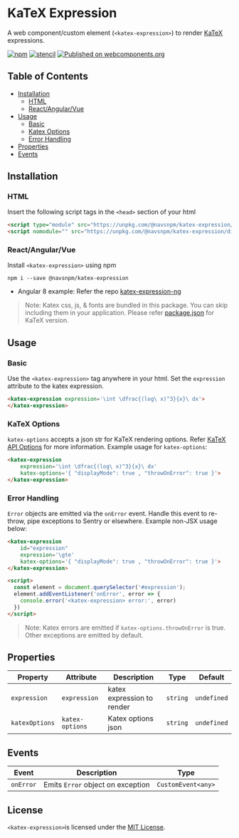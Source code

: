 

# KaTeX Expression

A web component/custom element (`<katex-expression>`) to render [KaTeX](https://katex.org/) expressions. 

[![npm](https://img.shields.io/npm/v/@navsnpm/katex-expression.svg)](https://www.npmjs.com/package/@navsnpm/katex-expression)
[![stencil](https://img.shields.io/badge/-Built%20With%20Stencil-16161d.svg?logo=data%3Aimage%2Fsvg%2Bxml%3Bbase64%2CPD94bWwgdmVyc2lvbj0iMS4wIiBlbmNvZGluZz0idXRmLTgiPz4KPCEtLSBHZW5lcmF0b3I6IEFkb2JlIElsbHVzdHJhdG9yIDE5LjIuMSwgU1ZHIEV4cG9ydCBQbHVnLUluIC4gU1ZHIFZlcnNpb246IDYuMDAgQnVpbGQgMCkgIC0tPgo8c3ZnIHZlcnNpb249IjEuMSIgaWQ9IkxheWVyXzEiIHhtbG5zPSJodHRwOi8vd3d3LnczLm9yZy8yMDAwL3N2ZyIgeG1sbnM6eGxpbms9Imh0dHA6Ly93d3cudzMub3JnLzE5OTkveGxpbmsiIHg9IjBweCIgeT0iMHB4IgoJIHZpZXdCb3g9IjAgMCA1MTIgNTEyIiBzdHlsZT0iZW5hYmxlLWJhY2tncm91bmQ6bmV3IDAgMCA1MTIgNTEyOyIgeG1sOnNwYWNlPSJwcmVzZXJ2ZSI%2BCjxzdHlsZSB0eXBlPSJ0ZXh0L2NzcyI%2BCgkuc3Qwe2ZpbGw6I0ZGRkZGRjt9Cjwvc3R5bGU%2BCjxwYXRoIGNsYXNzPSJzdDAiIGQ9Ik00MjQuNywzNzMuOWMwLDM3LjYtNTUuMSw2OC42LTkyLjcsNjguNkgxODAuNGMtMzcuOSwwLTkyLjctMzAuNy05Mi43LTY4LjZ2LTMuNmgzMzYuOVYzNzMuOXoiLz4KPHBhdGggY2xhc3M9InN0MCIgZD0iTTQyNC43LDI5Mi4xSDE4MC40Yy0zNy42LDAtOTIuNy0zMS05Mi43LTY4LjZ2LTMuNkgzMzJjMzcuNiwwLDkyLjcsMzEsOTIuNyw2OC42VjI5Mi4xeiIvPgo8cGF0aCBjbGFzcz0ic3QwIiBkPSJNNDI0LjcsMTQxLjdIODcuN3YtMy42YzAtMzcuNiw1NC44LTY4LjYsOTIuNy02OC42SDMzMmMzNy45LDAsOTIuNywzMC43LDkyLjcsNjguNlYxNDEuN3oiLz4KPC9zdmc%2BCg%3D%3D&colorA=16161d&style=flat-square)](https://stenciljs.com/)
[![Published on webcomponents.org](https://img.shields.io/badge/webcomponents.org-published-blue.svg)](https://www.webcomponents.org/element/@navsnpm/katex-expression)

## Table of Contents

- [Installation](#installation)
	- [HTML](#html)
	- [React/Angular/Vue](#reactangularvue)
- [Usage](#usage)
	- [Basic](#basic)
	- [Katex Options](#katex-options)
	- [Error Handling](#error-handling)
- [Properties](#properties)
- [Events](#events)

## Installation

### HTML

Insert the following script tags in the `<head>` section of your html

```html
<script type="module" src="https://unpkg.com/@navsnpm/katex-expression/dist/katex-expression/katex-expression.esm.js"></script>
<script nomodule="" src="https://unpkg.com/@navsnpm/katex-expression/dist/katex-expression/katex-expression.js"></script>
```

### React/Angular/Vue

Install `<katex-expression>` using npm
	
```
npm i --save @navsnpm/katex-expression
```

- Angular 8 example: Refer the repo [katex-expression-ng](https://github.com/navsgh/katex-expression-ng)

> Note: Katex css, js, & fonts are bundled in this package. You can skip including them in your application. Please refer [package.json](./package.json) for KaTeX version.

## Usage

### Basic 

Use the `<katex-expression>` tag anywhere in your html. Set the `expression` attribute to the katex expression.

```html
<katex-expression expression='\int \dfrac{(log\ x)^3}{x}\ dx'>
</katex-expression>
```

<!--
```
<custom-element-demo>
<template>
<script type="module" src="https://unpkg.com/@navsnpm/katex-expression/dist/katex-expression/katex-expression.esm.js"></script>
<script nomodule="" src="https://unpkg.com/@navsnpm/katex-expression/dist/katex-expression/katex-expression.js"></script>
<h4>Editable Demo</h4>
<katex-expression expression='\int \dfrac{(log\ x)^3}{x}\ dx'>
</katex-expression>
</template>
</custom-element-demo>
```
-->


### KaTeX Options

`katex-options` accepts a json str for KaTeX rendering options. Refer [KaTeX API Options](https://katex.org/docs/options.html) for more information. Example usage for `katex-options`:

```html
<katex-expression 
	expression='\int \dfrac{(log\ x)^3}{x}\ dx' 
	katex-options='{ "displayMode": true , "throwOnError": true }'>
</katex-expression>
```

### Error Handling

`Error` objects are emitted via the `onError` event. Handle this event to re-throw, pipe exceptions to Sentry or elsewhere. Example non-JSX usage below:

```html
<katex-expression 
	id="expression"
	expression='\gte' 
	katex-options='{ "displayMode": true , "throwOnError": true }'>
</katex-expression>

<script>
  const element = document.querySelector('#expression');
  element.addEventListener('onError', error => { 
    console.error('<katex-expression> error:', error)
  })
</script>
```

> Note: Katex errors are emitted if `katex-options.throwOnError` is true. Other exceptions are emitted by default.

## Properties

| Property       | Attribute       | Description                | Type     | Default     |
| -------------- | --------------- | -------------------------- | -------- | ----------- |
| `expression`   | `expression`    | katex expression to render | `string` | `undefined` |
| `katexOptions` | `katex-options` | Katex options json         | `string` | `undefined` |


## Events

| Event     | Description                     | Type               |
| --------- | ------------------------------- | ------------------ |
| `onError` | Emits `Error` object on exception | `CustomEvent<any>` |

## License

`<katex-expression>`is licensed under the [MIT License](http://opensource.org/licenses/MIT).
